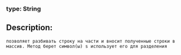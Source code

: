 ### type: String
## Description:
`
позволяет разбивать строку на части и вносит полученные строки в массив. Метод берет символ(ы) s использует его для разделения
`

